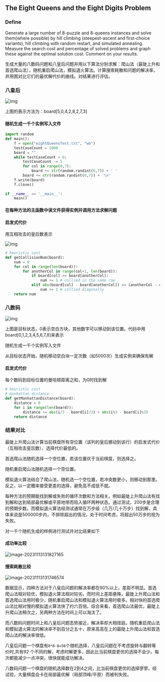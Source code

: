 ## The Eight Queens and the Eight Digits Problem

### Define
Generate a large number of 8-puzzle and 8-queens instances and solve them(where possible) by hill climbing (steepest-ascent and first-choice variants), hill climbing with random restart, and simulated annealing. Measure the search cost and percentage of solved problems and graph these against the optimal solution cost. Comment on your results.

生成大量的八数码问题和八皇后问题并用以下算法分别求解：爬山法（最陡上升和首选爬山法），随机重启爬山法，模拟退火算法。计算搜索耗散和问题的解决率，并用图对比它们的最优解代价的曲线。对结果进行评估。

### 八皇后

![img](https://s2.loli.net/2023/11/13/CeNZRufMBjYlFo3.png)

上图的表示方法为：board[5,0,4,2,8,2,7,3]

#### 随机生成一千个实例写入文件

```python
import random
def main():
    f = open("eightQueensTest.txt", "wb")
    testCaseCount = 1000
    board = ""
    while testCaseCount > 0:
        testCaseCount -= 1
        for col in range(0,7):
            board += str(random.randint(0,7)) + ' '
        board += str(random.randint(0,7)) + '\n'
    f.write(board)
    f.close()
    
if __name__ == '__main__':
    main()
```

#### 在每种方法的主函数中读文件获得实例并调用方法求解问题

#### 启发式代价

用互相攻击的皇后数表示

![img](https://s2.loli.net/2023/11/13/oH5FVYZgh4tyzIk.png)

```python
# heuristic cost
def getCollisionNum(board):
    num = 0
    for col in range(len(board)):
        for anotherCol in range(col+1, len(board)):
            if board[col] == board[anotherCol]:
                num += 1 # collied in the same row
            elif abs(board[col] - board[anotherCol]) == (anotherCol - col):
                num += 1 # collied diagonally
    return num
```

### 八数码

![img](https://s2.loli.net/2023/11/13/qnof4AUxbpXzOLJ.png)

上图是目标状态，0表示空白方块，其他数字可以移动到该位置。代码中用board[0,1,2,3,4,5,6,7,8]来表示

随机生成一千个实例写入文件

从目标状态开始，随机移动空白块一定次数（如5000次）生成实例来确保有解

#### 启发式代价
每个数码到目标位置的曼哈顿距离之和，为0时找到解

```python
# heuristic cost
# manhattan_distance
def getManhattanDistance(board):
    distance = 0
    for i in range(len(board)):
        distance += abs(i/3 - board[i]/3) + abs(i%3 - board[i]%3)
    return distance
```

### 结果对比

最陡上升爬山法计算当前棋盘所有空位置（该列的皇后挪动到该行）的启发式代价（互相攻击皇后数），选择代价最低的。

首选爬山法随机选择一个空位置，若该位置优于当前棋盘，则选择之。

随机重启爬山法随机选择一个空位置。

模拟退火算法结合了爬山法，随机选一个空位置，若冲突数更小，则移动到那里。反之，以一定概率接受更差的选择，避免高不成低不就。

每种方法的预期能找到解或失败的循环次数和方法相关。例如最陡上升爬山法有找到解和达到局部最优解或平原地带而陷入循环两种状态。通过测试，200步是合理的预期步数。而模拟退火算法经测试通常在万步级（几万/几十万步）找到解，具体来说是500000步内，不排除超出的情况，处于时间考虑，将超出50万步的视为失败。

对一千个随机生成的样例进行测试并对比结果如下

#### 成功率比较

![image-20231113131827165](https://s2.loli.net/2023/11/13/Vb9HLmBP1oN5Kav.png)

#### 搜索耗散比较

![image-20231113131746574](https://s2.loli.net/2023/11/13/taI5r8bLiXJhMS6.png)


数据显示，四种方法对于八皇后问题的解决率都在90%以上，差距不明显。首选爬山法相对较优，模拟退火算法相对较劣。而时间上差距悬殊，最陡上升爬山法和首选爬山法用时极少，随机重启爬山法和模拟退火算法用时极多。相对快的首选爬山法比相对慢的模拟退火算法快了约六百倍。综合来看，首选爬山法最优，最陡上升爬山法稍次之，另两种方法在时间上可以淘汰了。

而八数码问题时间上和八皇后问题态势接近，解决率却大相径庭。随机重启爬山法和模拟退火算法的解决率不到百分之五十，原来高高在上的最陡上升爬山法和首选爬山法的解决率很低。

八皇后问题一个棋盘有`8*8-8=56`个随机选择，八皇后问题在不考虑旋转与翻转等价时,共有92 个不同的解，考虑时解更多，因此比当前棋盘更优的选择不会少。每次都能减少一点冲突，很快就能成功解决。

八数码问题一个棋盘的随机选择数在2到4之间，比当前棋盘更优的选择寥寥。经试验，大量棋盘会卡在局部最优解（局部顶峰/平原）而被判失败。
